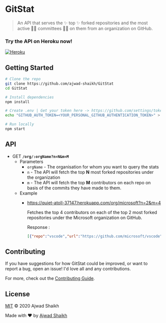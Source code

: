 # GitStat

> An API that serves the ✨ top ✨ forked repositories and the most active 👩‍💻 committees 👨‍💻 on them from an organization on GitHub.

### Try the API on Heroku now!

[![Heroku](https://heroku-badge.herokuapp.com/?app=quiet-atoll-37147&root=ping)](https://quiet-atoll-37147.herokuapp.com/org/microsoft?n=2&m=4)

## Getting Started

```sh
# Clone the repo
git clone https://github.com/ajwad-shaikh/GitStat
cd GitStat

# Install dependencies
npm install

# Create .env | Get your token here -> https://github.com/settings/tokens
echo "GITHUB_AUTH_TOKEN=<YOUR_PERSONAL_GITHUB_AUTHENTICATION_TOKEN>" > .env

# Run locally
npm start
```

## API 

- GET **`/org/:orgName?n=N&m=M`**
    - Parameters
        - `orgName` - The organisation for whom you want to query the stats
        - `n` - The API will fetch the top **N** most forked repositories under the organization
        - `m` - The API will fetch the top **M** contributors on each repo on basis of the commits they have made to them.
    - Example
        - https://quiet-atoll-37147.herokuapp.com/org/microsoft?n=2&m=4
        
            Fetches the top 4 contributors on each of the top 2 most forked repositories under the Microsoft organization on GitHub.
            
            Response :
            ```json
            [{"repo":"vscode","url":"https://github.com/microsoft/vscode","forks":16928,"contributors":[{"user":"bpasero","url":"https://github.com/bpasero","contributions":8972},{"user":"joaomoreno","url":"https://github.com/joaomoreno","contributions":7474},{"user":"jrieken","url":"https://github.com/jrieken","contributions":7296},{"user":"mjbvz","url":"https://github.com/mjbvz","contributions":5429}]},{"repo":"TypeScript","url":"https://github.com/microsoft/TypeScript","forks":8759,"contributors":[{"user":"ahejlsberg","url":"https://github.com/ahejlsberg","contributions":3629},{"user":"sheetalkamat","url":"https://github.com/sheetalkamat","contributions":2551},{"user":"mhegazy","url":"https://github.com/mhegazy","contributions":2308},{"user":"DanielRosenwasser","url":"https://github.com/DanielRosenwasser","contributions":2240}]}]
            ```

## Contributing

If you have suggestions for how GitStat could be improved, or want to report a bug, open an issue! I'd love all and any contributions.

For more, check out the [Contributing Guide](CONTRIBUTING.md).

## License

[MIT](LICENSE) © 2020 Ajwad Shaikh

Made with :heart: by [Ajwad Shaikh](https://github.com/ajwad-shaikh)
